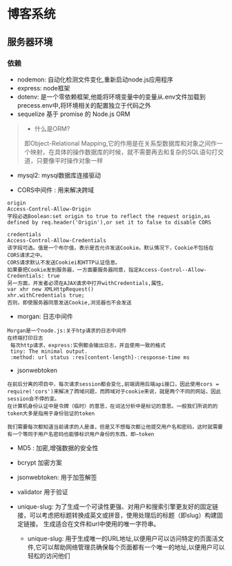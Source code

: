 # 博客系统

## 服务器环境

### 依赖 

- nodemon: 自动化检测文件变化,重新启动node.js应用程序
- express: node框架
- dotenv: 是一个零依赖框架,他能将环境变量中的变量从.env文件加载到precess.env中,将环境相关的配置独立于代码之外
- sequelize 基于 promise 的 Node.js ORM

> - 什么是ORM?
> 
> 即Object-Relational Mapping,它的作用是在关系型数据库和对象之间作一个映射，在具体的操作数据库的时候，就不需要再去和复杂的SQL语句打交道，只要像平时操作对象一样

- mysql2: mysql数据库连接驱动

- CORS中间件 : 用来解决跨域
``` 
origin 
Access-Control-Allow-Origin 
字段必选Boolean:set origin to true to reflect the request origin,as defined by req.header('Origin'),or set it to false to disable CORS 

credentials 
Access-Control-Allow-Credentials 
该字段可选。值是一个布尔值，表示是否允许发送Cookie。默认情况下，Cookie不包括在 CORS请求之中。 
CORS请求默认不发送Cookiei和HTTP认证信息。 
如果要把Cookie发到服务器，一方面要服务器同意，指定Access-Control--Allow-Credentials: true 
另一方面，开发者必须在AJAX请求中打开withCredentials,属性。 
var xhr new XMLHttpRequest() 
xhr.withCredentials true; 
否则，即使服务器同意发送Cookie,浏览器也不会发送
```

- morgan: 日志中间件
``` 
Morgan是一个node.js:关于htp请求的日志中间件 
在终端打印日志
 每次http请求，express:实例都会输出日志，并且使用一致的格式 
 tiny: The minimal output. 
 :method: url status :res[content-length]-:response-time ms
```
- jsonwebtoken
``` 
在前后分离的项目中，每次请求session都会变化,前端调用后端api接口，因此使用cors = require('cors')来解决了跨域问题，而跨域对于cookie来说，就是两个不同的网站，因此session会不停的变。
在计算机身份认证中是令牌（临时）的意思，在词法分析中是标记的意思。一般我们所说的的token大多是指用于身份验证的token

我们需要每次都知道当前请求的人是谁，但是又不想每次都让他提交用户名和密码，这时就需要有一个等同于用户名密码也能够标识用户身份的东西，即—token

```

- MD5 : 加密,增强数据的安全性

- bcrypt 加密方案

- jsonwebtoken: 用于加签解签

- validator 用于验证

- unique-slug: 为了生成一个可读性更强、对用户和搜索引擎更友好的固定链接，可以考虑把标题转换成英文或拼音，使用处理后的标题（即slug）构建固定链接。
  生成适合在文件和url中使用的唯一字符串。
  - unique-slug: 用于生成唯一的URL地址,以便用户可以访问特定的页面活文件,它可以帮助网络管理员确保每个页面都有一个唯一的地址,以便用户可以轻松的访问他们
  

        